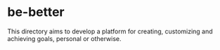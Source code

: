 # be-better
This directory aims to develop a platform for creating, customizing and achieving goals, personal or otherwise.
